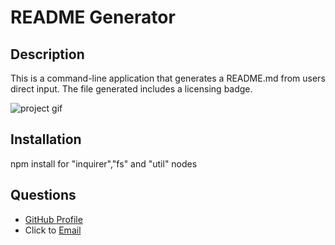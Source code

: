 # README Generator

## Description

This is a command-line application that generates a README.md from users direct input. The file generated includes a licensing badge.

![project gif](https://github.com/Kray93/README-Generator/blob/main/Develop/images/Untitled_%20Jan%2010,%202021%207_43%20PM.gif?raw=true)

## Installation

npm install for "inquirer","fs" and "util" nodes

## Questions

* [GitHub Profile](https://github.com/Kray93)
* Click to [Email](mailto:kevinwillig@gmail.com)